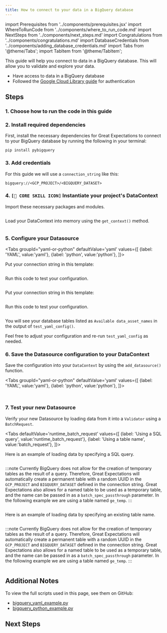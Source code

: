 ```yaml
---
title: How to connect to your data in a BigQuery database
---
```

import Prerequisites from '../components/prerequisites.jsx'
import WhereToRunCode from '../components/where_to_run_code.md'
import NextSteps from '../components/next_steps.md'
import Congratulations from '../components/congratulations.md'
import DatabaseCredentials from '../components/adding_database_credentials.md'
import Tabs from '@theme/Tabs';
import TabItem from '@theme/TabItem';

This guide will help you connect to data in a BigQuery database.
This will allow you to validate and explore your data.

<Prerequisites>

- Have access to data in a BigQuery database
- Followed the [Google Cloud Library guide](https://googleapis.dev/python/google-api-core/latest/auth.html) for authentication

</Prerequisites>

## Steps

### 1. Choose how to run the code in this guide

<WhereToRunCode />

### 2. Install required dependencies

First, install the necessary dependencies for Great Expectations to connect to your BigQuery database by running the following in your terminal:

```console
pip install pybigquery
```

### 3. Add credentials

<DatabaseCredentials />

For this guide we will use a `connection_string` like this:

```
bigquery://<GCP_PROJECT>/<BIGQUERY_DATASET>
```   

### 4. `[🍏 CORE SKILL ICON]` Instantiate your project's DataContext

Import these necessary packages and modules.

```python file=../../../../tests/integration/docusaurus/connecting_to_your_data/database/bigquery_yaml_example.py#L1-L7
```

Load your DataContext into memory using the `get_context()` method.

```python file=../../../../tests/integration/docusaurus/connecting_to_your_data/database/bigquery_yaml_example.py#L22
```

### 5. Configure your Datasource

<Tabs
  groupId="yaml-or-python"
  defaultValue='yaml'
  values={[
  {label: 'YAML', value:'yaml'},
  {label: 'python', value:'python'},
  ]}>
  <TabItem value="yaml">

Put your connection string in this template:

```python file=../../../../tests/integration/docusaurus/connecting_to_your_data/database/bigquery_yaml_example.py#L24-L38
```
Run this code to test your configuration.
```python file=../../../../tests/integration/docusaurus/connecting_to_your_data/database/bigquery_yaml_example.py#L47
```

</TabItem>
<TabItem value="python">

Put your connection string in this template:

```python file=../../../../tests/integration/docusaurus/connecting_to_your_data/database/bigquery_python_example.py#L24-L41
```
Run this code to test your configuration.
```python file=../../../../tests/integration/docusaurus/connecting_to_your_data/database/bigquery_python_example.py#L46
```

</TabItem>
</Tabs>

You will see your database tables listed as `Available data_asset_names` in the output of `test_yaml_config()`.

Feel free to adjust your configuration and re-run `test_yaml_config` as needed.

### 6. Save the Datasource configuration to your DataContext

Save the configuration into your `DataContext` by using the `add_datasource()` function.


<Tabs
  groupId="yaml-or-python"
  defaultValue='yaml'
  values={[
  {label: 'YAML', value:'yaml'},
  {label: 'python', value:'python'},
  ]}>
  <TabItem value="yaml">

```python file=../../../../tests/integration/docusaurus/connecting_to_your_data/database/bigquery_yaml_example.py#L49
```

</TabItem>
<TabItem value="python">

```python file=../../../../tests/integration/docusaurus/connecting_to_your_data/database/bigquery_python_example.py#L48
```

</TabItem>
</Tabs>


### 7. Test your new Datasource

Verify your new Datasource by loading data from it into a `Validator` using a `BatchRequest`.

<Tabs
  defaultValue='runtime_batch_request'
  values={[
  {label: 'Using a SQL query', value:'runtime_batch_request'},
  {label: 'Using a table name', value:'batch_request'},
  ]}>
  <TabItem value="runtime_batch_request">

Here is an example of loading data by specifying a SQL query.

```python file=../../../../tests/integration/docusaurus/connecting_to_your_data/database/bigquery_yaml_example.py#L52-L58
```

:::note
Currently BigQuery does not allow for the creation of temporary tables as the result of a query.  Therefore, Great Expectations will automatically create a permanent table with a random UUID in the `GCP_PROJECT` and `BIGQUERY_DATASET` defined in the connection string.
Great Expectations also allows for a named table to be used as a temporary table, and the name can be passed in as a `batch_spec_passthrough` parameter. In the following example we are using a table named `ge_temp`.
:::  

```python file=../../../../tests/integration/docusaurus/connecting_to_your_data/database/bigquery_yaml_example.py#L61-L76
```

  </TabItem>

  <TabItem value="batch_request">

Here is an example of loading data by specifying an existing table name.

```python file=../../../../tests/integration/docusaurus/connecting_to_your_data/database/bigquery_python_example.py#L81-L85
```

:::note
Currently BigQuery does not allow for the creation of temporary tables as the result of a query.  Therefore, Great Expectations will automatically create a permanent table with a random UUID in the `GCP_PROJECT` and `BIGQUERY_DATASET` defined in the connection string.
Great Expectations also allows for a named table to be used as a temporary table, and the name can be passed in as a `batch_spec_passthrough` parameter. In the following example we are using a table named `ge_temp`.
:::

```python file=../../../../tests/integration/docusaurus/connecting_to_your_data/database/bigquery_python_example.py#L88-L100
```


  </TabItem>
</Tabs>

<Congratulations />

## Additional Notes

To view the full scripts used in this page, see them on GitHub:

- [bigquery_yaml_example.py](https://github.com/great-expectations/great_expectations/blob/develop/tests/integration/docusaurus/connecting_to_your_data/database/bigquery_yaml_example.py)
- [bigquery_python_example.py](https://github.com/great-expectations/great_expectations/blob/develop/tests/integration/docusaurus/connecting_to_your_data/database/bigquery_python_example.py)

## Next Steps

<NextSteps />
